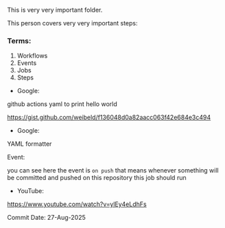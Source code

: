This is very very important folder.

This person covers very very important steps:


### Terms:
1. Workflows
2. Events
3. Jobs
4. Steps 


- Google:

github actions yaml to print hello world 

https://gist.github.com/weibeld/f136048d0a82aacc063f42e684e3c494


- Google:

YAML formatter 



Event:

you can see here the event is `on push` that means whenever something will be committed and pushed on this repository this job should run

- YouTube:

https://www.youtube.com/watch?v=ylEy4eLdhFs










Commit Date: 27-Aug-2025
